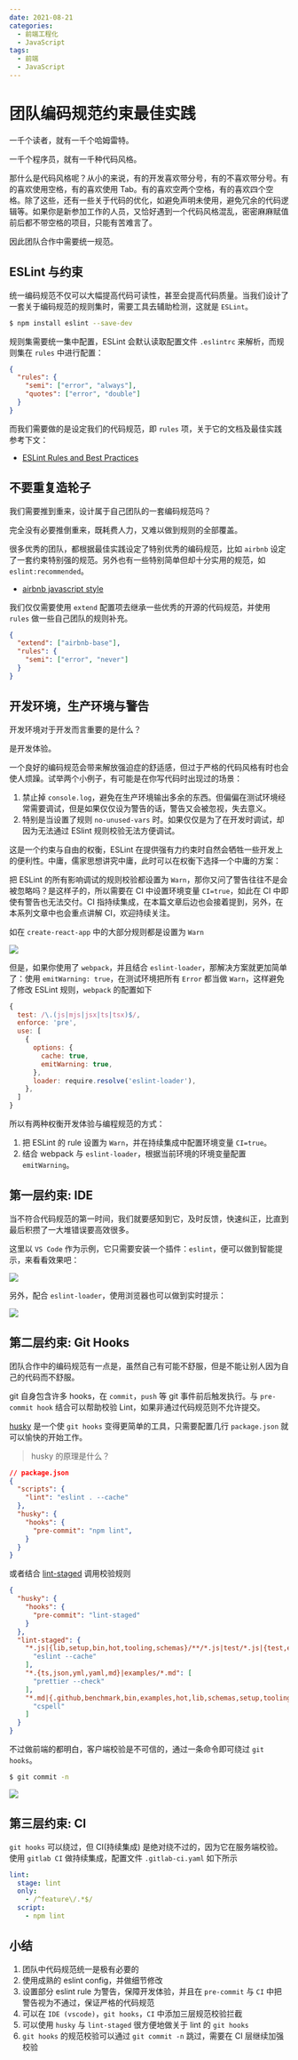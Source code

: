 ```yaml
---
date: 2021-08-21
categories:
  - 前端工程化
  - JavaScript
tags:
  - 前端
  - JavaScript
---
```


# 团队编码规范约束最佳实践

一千个读者，就有一千个哈姆雷特。

一千个程序员，就有一千种代码风格。

那什么是代码风格呢？从小的来说，有的开发喜欢带分号，有的不喜欢带分号。有的喜欢使用空格，有的喜欢使用 Tab。有的喜欢空两个空格，有的喜欢四个空格。除了这些，还有一些关于代码的优化，如避免声明未使用，避免冗余的代码逻辑等。如果你是新参加工作的人员，又恰好遇到一个代码风格混乱，密密麻麻赋值前后都不带空格的项目，只能有苦难言了。

因此团队合作中需要统一规范。

## ESLint 与约束

统一编码规范不仅可以大幅提高代码可读性，甚至会提高代码质量。当我们设计了一套关于编码规范的规则集时，需要工具去辅助检测，这就是 `ESLint`。

``` bash
$ npm install eslint --save-dev
```

规则集需要统一集中配置，ESLint 会默认读取配置文件 `.eslintrc` 来解析，而规则集在 `rules` 中进行配置：

``` json
{
  "rules": {
    "semi": ["error", "always"],
    "quotes": ["error", "double"]
  }
}
```

而我们需要做的是设定我们的代码规范，即 `rules` 项，关于它的文档及最佳实践参考下文：

+ [ESLint Rules and Best Practices](https://eslint.org/docs/rules/)

## 不要重复造轮子

我们需要推到重来，设计属于自己团队的一套编码规范吗？

完全没有必要推倒重来，既耗费人力，又难以做到规则的全部覆盖。

很多优秀的团队，都根据最佳实践设定了特别优秀的编码规范，比如 `airbnb` 设定了一套约束特别强的规范。另外也有一些特别简单但却十分实用的规范，如 `eslint:recommended`。

+ [airbnb javascript style](https://github.com/airbnb/javascript)

我们仅仅需要使用 `extend` 配置项去继承一些优秀的开源的代码规范，并使用 `rules` 做一些自己团队的规则补充。

``` json
{
  "extend": ["airbnb-base"],
  "rules": {
    "semi": ["error", "never"]
  }
}
```

## 开发环境，生产环境与警告

开发环境对于开发而言重要的是什么？

是开发体验。

一个良好的编码规范会带来解放强迫症的舒适感，但过于严格的代码风格有时也会使人烦躁。试举两个小例子，有可能是在你写代码时出现过的场景：

1. 禁止掉 `console.log`，避免在生产环境输出多余的东西。但偏偏在测试环境经常需要调试，但是如果仅仅设为警告的话，警告又会被忽视，失去意义。
1. 特别是当设置了规则 `no-unused-vars` 时。如果仅仅是为了在开发时调试，却因为无法通过 ESlint 规则校验无法方便调试。

这是一个约束与自由的权衡，ESLint 在提供强有力约束时自然会牺牲一些开发上的便利性。中庸，儒家思想讲究中庸，此时可以在权衡下选择一个中庸的方案：

把 ESLint 的所有影响调试的规则校验都设置为 `Warn`，那你又问了警告往往不是会被忽略吗？是这样子的，所以需要在 CI 中设置环境变量 `CI=true`，如此在 CI 中即使有警告也无法交付。CI 指持续集成，在本篇文章后边也会接着提到，另外，在本系列文章中也会重点讲解 CI，欢迎持续关注。

如在 `create-react-app` 中的大部分规则都是设置为 `Warn`

![](./assets/eslint.jpg)

但是，如果你使用了 `webpack`，并且结合 `eslint-loader`，那解决方案就更加简单了：使用 `emitWarning: true`，在测试环境把所有 `Error` 都当做 `Warn`，这样避免了修改 ESLint 规则，`webpack` 的配置如下

``` js
{
  test: /\.(js|mjs|jsx|ts|tsx)$/,
  enforce: 'pre',
  use: [
    {
      options: {
        cache: true,
        emitWarning: true,
      },
      loader: require.resolve('eslint-loader'),
    },
  ]
}
```

所以有两种权衡开发体验与编程规范的方式：

1. 把 ESLint 的 rule 设置为 `Warn`，并在持续集成中配置环境变量 `CI=true`。
1. 结合 webpack 与 `eslint-loader`，根据当前环境的环境变量配置 `emitWarning`。

## 第一层约束: IDE

当不符合代码规范的第一时间，我们就要感知到它，及时反馈，快速纠正，比直到最后积攒了一大堆错误要高效很多。

这里以 `VS Code` 作为示例，它只需要安装一个插件：`eslint`，便可以做到智能提示，来看看效果吧：

![](./assets/eslint-vscode.jpg)

另外，配合 `eslint-loader`，使用浏览器也可以做到实时提示：

![](./assets/eslint-tip.jpg)

## 第二层约束: Git Hooks

团队合作中的编码规范有一点是，虽然自己有可能不舒服，但是不能让别人因为自己的代码而不舒服。

git 自身包含许多 hooks，在 `commit`，`push` 等 git 事件前后触发执行。与 `pre-commit hook` 结合可以帮助校验 Lint，如果非通过代码规范则不允许提交。

[husky](https://github.com/typicode/husky) 是一个使 `git hooks` 变得更简单的工具，只需要配置几行 `package.json` 就可以愉快的开始工作。

> husky 的原理是什么？

``` json
// package.json
{
  "scripts": {
    "lint": "eslint . --cache"
  },
  "husky": {
    "hooks": {
      "pre-commit": "npm lint",
    }
  }
}
```

或者结合 [lint-staged](https://github.com/okonet/lint-staged) 调用校验规则

``` json
{
  "husky": {
    "hooks": {
      "pre-commit": "lint-staged"
    }
  },
  "lint-staged": {
    "*.js|{lib,setup,bin,hot,tooling,schemas}/**/*.js|test/*.js|{test,examples}/**/webpack.config.js}": [
      "eslint --cache"
    ],
    "*.{ts,json,yml,yaml,md}|examples/*.md": [
      "prettier --check"
    ],
    "*.md|{.github,benchmark,bin,examples,hot,lib,schemas,setup,tooling}/**/*.{md,yml,yaml,js,json}": [
      "cspell"
    ]
  }
}
```

不过做前端的都明白，客户端校验是不可信的，通过一条命令即可绕过 `git hooks`。

``` bash
$ git commit -n
```

![](http://devhumor.com/content/uploads/images/July2017/client-side-validation.jpg)

## 第三层约束: CI

`git hooks` 可以绕过，但 CI(持续集成) 是绝对绕不过的，因为它在服务端校验。使用 `gitlab CI` 做持续集成，配置文件 `.gitlab-ci.yaml` 如下所示

``` yaml
lint:
  stage: lint
  only:
    - /^feature\/.*$/
  script:
    - npm lint
```

## 小结

1. 团队中代码规范统一是极有必要的
1. 使用成熟的 eslint config，并做细节修改
1. 设置部分 eslint rule 为警告，保障开发体验，并且在 `pre-commit` 与 `CI` 中把警告视为不通过，保证严格的代码规范
1. 可以在 `IDE (vscode)`，`git hooks`，`CI` 中添加三层规范校验拦截
1. 可以使用 `husky` 与 `lint-staged` 很方便地做关于 lint 的 `git hooks`
1. `git hooks` 的规范校验可以通过 `git commit -n` 跳过，需要在 CI 层继续加强校验
